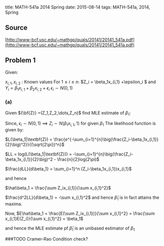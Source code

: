 title: MATH-541a 2014 Spring
date: 2015-08-14
tags: MATH-541a, 2014, Spring


## Source
  [http://www-bcf.usc.edu/~mathgp/quals/20141/20141_541a.pdf](http://www-bcf.usc.edu/~mathgp/quals/20141/20141_541a.pdf)

## Problem 1

Given:

$x_{i,1}, x_{i,2}$ :  Known values 
For $1  \leq i \leq n$:
$Z_i = \beta_1x_{i,1} +\epsilon_i $ and
$Y_i = \beta_1x_{i,1} +\beta_2x_{i,2} + \epsilon_i$
$\epsilon_i \sim N(0,1)$
### (a)
Given ${\bf{Z}} =(Z_1,Z_2,\dots,Z_n)$ find MLE estimate of $\beta_1$:

Since, $\epsilon_i \sim N(0,1)$ $\implies$ $Z_i \sim N(\beta_1x_{i,1}, 1)$ for given $\beta_1$
The likelihood function is given by:

$L(\beta_1|\textbf{Z}) = \frac{e^{-\sum_{i=1}^{n}\big(\frac{Z_i-\beta_1x_{i,1}}{2}\big)^2}}{(\sqrt{2\pi})^n}$

$LL = log(L(\beta_1|\textbf{Z})) = -\sum_{i=1}^{n}\big(\frac{Z_i-\beta_1x_{i,1}}{2}\big)^2 - \frac{n}{2}log(2\pi)$

$\frac{dLL}{d\beta_1} = \sum_{i=1}^n (Z_i-\beta_1x_{i,1})x_{i,1}$


and hence

$\hat\beta_1 = \frac{\sum Z_ix_{i,1}}{\sum x_{i,1}^2}$

$\frac{d^2LL}{d\beta_1} = -\sum x_{i,1}^2$ and hence $\hat \beta_1$ is in fact attains the maxima.


Now, $E\hat\beta_1 = \frac{E(\sum Z_ix_{i,1})}{\sum x_{i,1}^2} = \frac{\sum x_{i,1}E(Z_i)}{\sum x_{i,1}^2} = \beta_1$

and hence the MLE estimate pf $\hat \beta_1$ is an unibased estimator of $\beta_1$

###TODO Cramer-Rao Condition check?
